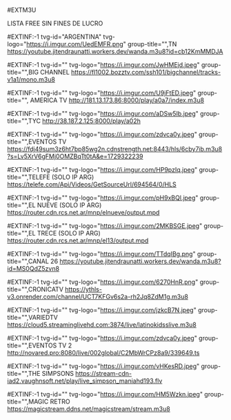 #EXTM3U

LISTA FREE SIN FINES DE LUCRO

#EXTINF:-1 tvg-id="ARGENTINA" tvg-logo="https://i.imgur.com/UedEMFR.png" group-title="",TN
https://youtube.jitendraunatti.workers.dev/wanda.m3u8?id=cb12KmMMDJA

#EXTINF:-1 tvg-id="" tvg-logo="https://i.imgur.com/JwHMEjd.jpeg" group-title="",BIG CHANNEL
https://fl1002.bozztv.com/ssh101/bigchannel/tracks-v1a1/mono.m3u8


#EXTINF:-1 tvg-id="" tvg-logo="https://i.imgur.com/U9jFtED.jpeg" group-title="", AMERICA TV 
http://181.13.173.86:8000/play/a0a7/index.m3u8

#EXTINF:-1 tvg-id="" tvg-logo="https://i.imgur.com/aDSw5Ib.jpeg" group-title="",TYC
http://38.187.2.125:8000/play/a02h

#EXTINF:-1 tvg-id="" tvg-logo="https://i.imgur.com/zdvca0y.jpeg" group-title="",EVENTOS TV 
https://fdj49sum3z6ht7bp85wg2n.cdnstrength.net:8443/hls/6cby7ib.m3u8?s=Lv5XrV6gFMj0OMZBqTt0tA&e=1729322239


#EXTINF:-1 tvg-id="" tvg-logo="https://i.imgur.com/HP9pzIq.jpeg" group-title="",TELEFE (SOLO IP ARG)
https://telefe.com/Api/Videos/GetSourceUrl/694564/0/HLS


#EXTINF:-1 tvg-id="" tvg-logo="https://i.imgur.com/pH9xBQl.jpeg" group-title="",EL NUEVE (SOLO IP ARG)
https://router.cdn.rcs.net.ar/mnp/elnueve/output.mpd


#EXTINF:-1 tvg-id="" tvg-logo="https://i.imgur.com/2MKBSGE.jpeg" group-title="",EL TRECE (SOLO IP ARG)
https://router.cdn.rcs.net.ar/mnp/el13/output.mpd

#EXTINF:-1 tvg-id="" tvg-logo="https://i.imgur.com/TTdqIBg.png" group-title="",CANAL 26 
https://youtube.jitendraunatti.workers.dev/wanda.m3u8?id=MS0QdZ5zvn8

#EXTINF:-1 tvg-id="" tvg-logo="https://i.imgur.com/6270HnR.png" group-title="",CRONICATV
https://ythls-v3.onrender.com/channel/UCT7KFGv6s2a-rh2Jq8ZdM1g.m3u8

#EXTINF:-1 tvg-id="" tvg-logo="https://i.imgur.com/jzkcB7N.jpeg" group-title="",VARIEDTV
https://cloud5.streaminglivehd.com:3874/live/latinokidsslive.m3u8

#EXTINF:-1 tvg-id="" tvg-logo="https://i.imgur.com/zdvca0y.jpeg" group-title="",EVENTOS TV 2
http://novared.pro:8080/live/002global/C2MbWrCPz8a9/339649.ts


#EXTINF:-1 tvg-id="" tvg-logo="https://i.imgur.com/vHKesRD.jpeg" group-title="",THE SIMPSONS
https://stream-cdn-iad2.vaughnsoft.net/play/live_simpson_maniahd193.flv

#EXTINF:-1 tvg-id="" tvg-logo="https://i.imgur.com/HM5Wzkn.jpeg" group-title="",MAGIC RETRO
https://magicstream.ddns.net/magicstream/stream.m3u8

